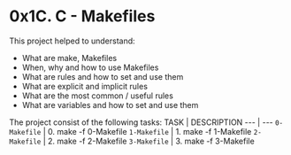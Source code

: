 # 0x1C. C - Makefiles
This project helped to understand:
- What are make, Makefiles
- When, why and how to use Makefiles
- What are rules and how to set and use them
- What are explicit and implicit rules
- What are the most common / useful rules
- What are variables and how to set and use them

The project consist of the following tasks:
TASK | DESCRIPTION
--- | ---
`0-Makefile` | 0. make -f 0-Makefile
`1-Makefile` | 1. make -f 1-Makefile
`2-Makefile` | 2. make -f 2-Makefile
`3-Makefile` | 3. make -f 3-Makefile
